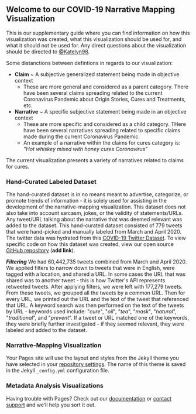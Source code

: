 ## Welcome to our COVID-19 Narrative Mapping Visualization

This is our supplementary guide where you can find information on how this visualization was created, what this visualization should be used for, and what it should not be used for. Any direct questions about the visualization should be directed to [@Katelyn98](https://github.com/katelyn98).

Some distanctions between defintions in regards to our visualization: 
- **Claim** ~ A subjective generalized statement being made in objective context
  - These are more general and considered as a parent category. There have been several claims spreading related to the current Coronavirus Pandemic about Origin Stories, Cures and Treatments, etc. 
- **Narrative** ~ A specific subjective statement being made in an objective context
  - These are more specific and considered as a child category. THere have been several narratives spreading related to specific claims made during the current Coronavirus Pandemic. 
  - An example of a narrative within the claims for cures category is: _"Hot whiskey mixed with honey cures Coronavirus"_

The current visualization presents a variety of narratives related to claims for cures. 

### Hand-Curated Labeled Dataset

The hand-curated dataset is in no means meant to advertise, categorize, or promote trends of information - it is solely used for assisting in the development of the narrative-mapping visualization. This dataset does not also take into account sarcasm, jokes, or the validity of statements/URLs. Any tweet/URL talking about the narrative that was deemed relevant was added to the dataset. This hand-curated dataset consisted of 779 tweets that were hand-picked and manually labeled from March and April 2020. The twitter data was hydrated from this [COVID-19 Twitter Dataset](https://github.com/echen102/COVID-19-TweetIDs). To view specific code on how this dataset was created, view our open source [GitHub repository]() (**add link**). 

***Filtering***
We had 60,442,735 tweets combined from March and April 2020. We applied filters to narrow down to tweets that were in English, were tagged with a location, and shared a URL. In some cases the URL that was shared was to another tweet - this is how Twitter's API represents retweeted tweets. After applying filters, we were left with 177,279 tweets. From these tweets, we grouped all the tweets by a common URL. Then for every URL, we printed out the URL and the text of the tweet that referenced that URL. A keyword search was then performed on the text of the tweets by URL - keywords used include: "_cure_", "_oil_", "_tea_", "_mask_", "_natural_", "_traditional_", and "_prevent_". If a tweet or URL matched one of the keywords, they were briefly further investigated - if they seemed relevant, they were labeled and added to the dataset. 

### Narrative-Mapping Visualization

Your Pages site will use the layout and styles from the Jekyll theme you have selected in your [repository settings](https://github.com/katelyn98/COVID-19-Narrative-Mapping/settings). The name of this theme is saved in the Jekyll `_config.yml` configuration file.

### Metadata Analysis Visualizations

Having trouble with Pages? Check out our [documentation](https://docs.github.com/categories/github-pages-basics/) or [contact support](https://github.com/contact) and we’ll help you sort it out.
